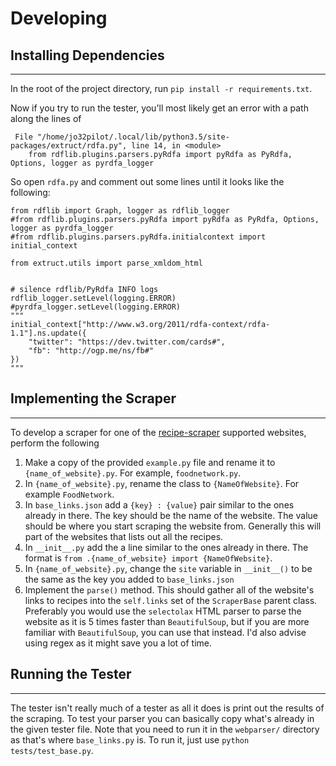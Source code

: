 # Developing 

## Installing Dependencies

----

In the root of the project directory, run `pip install -r requirements.txt`.  

Now if you try to run the tester, you'll most likely get an error with a path
along the lines of 

```
 File "/home/jo32pilot/.local/lib/python3.5/site-packages/extruct/rdfa.py", line 14, in <module>
    from rdflib.plugins.parsers.pyRdfa import pyRdfa as PyRdfa, Options, logger as pyrdfa_logger
```

So open `rdfa.py` and comment out some lines until it looks like the following:

```
from rdflib import Graph, logger as rdflib_logger
#from rdflib.plugins.parsers.pyRdfa import pyRdfa as PyRdfa, Options, logger as pyrdfa_logger
#from rdflib.plugins.parsers.pyRdfa.initialcontext import initial_context

from extruct.utils import parse_xmldom_html


# silence rdflib/PyRdfa INFO logs
rdflib_logger.setLevel(logging.ERROR)
#pyrdfa_logger.setLevel(logging.ERROR)
"""
initial_context["http://www.w3.org/2011/rdfa-context/rdfa-1.1"].ns.update({
    "twitter": "https://dev.twitter.com/cards#",
    "fb": "http://ogp.me/ns/fb#"
})
"""
```

## Implementing the Scraper

----

To develop a scraper for one of the [recipe-scraper](https://github.com/hhursev/recipe-scrapers)
supported websites, perform the following 
1. Make a copy of the provided `example.py` file and rename it to 
`{name_of_website}.py`. For example, `foodnetwork.py`. 
2. In `{name_of_website}.py`, rename the class to `{NameOfWebsite}`. 
For example `FoodNetwork`.
3. In `base_links.json` add a `{key} : {value}` pair similar to the ones already
in there. The key should be the name of the website.
The value should be where you start scraping the website from. Generally this
will part of the websites that lists out all the recipes.
4. In `__init__.py` add the a line similar to the ones already in there. 
The format is `from .{name_of_website} import {NameOfWebsite}`.
5. In `{name_of_website}.py`, change the `site` variable in `__init__()`
to be the same as the key you added to `base_links.json`
6. Implement the `parse()` method. This should gather all of the website's links
to recipes into the `self.links` set of the `ScraperBase` parent class. 
Preferably you would use the `selectolax` HTML parser to parse the website as it
is 5 times faster than `BeautifulSoup`, but if you are more familiar with
`BeautifulSoup`, you can use that instead. I'd also advise using regex as it
might save you a lot of time.

## Running the Tester

----

The tester isn't really much of a tester as all it does is print out the results
of the scraping. To test your parser you can basically copy what's already in 
the given tester file. Note that you need to run it in the `webparser/` directory
as that's where `base_links.py` is. To run it, just use `python tests/test_base.py`.
